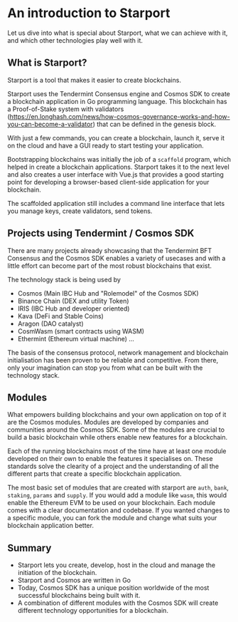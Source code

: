 # An introduction to Starport

Let us dive into what is special about Starport, what we can achieve with it, and which other technologies play well with it.

## What is Starport?

Starport is a tool that makes it easier to create blockchains.

Starport uses the Tendermint Consensus engine and Cosmos SDK to create a blockchain application in Go programming language. This blockchain has a Proof-of-Stake system with validators (https://en.longhash.com/news/how-cosmos-governance-works-and-how-you-can-become-a-validator) that can be defined in the genesis block.

With just a few commands, you can create a blockchain, launch it, serve it on the cloud and have a GUI ready to start testing your application.

Bootstrapping blockchains was initially the job of a `scaffold` program, which helped in create a blockchain applications. Starport takes it to the next level and also creates a user interface with Vue.js that provides a good starting point for developing a browser-based client-side application for your blockchain.

The scaffolded application still includes a command line interface that lets you manage keys, create validators, send tokens.

## Projects using Tendermint / Cosmos SDK

There are many projects already showcasing that the Tendermint BFT Consensus and the Cosmos SDK enables a variety of usecases and with a little effort can become part of the most robust blockchains that exist.

The technology stack is being used by 

- Cosmos (Main IBC Hub and "Rolemodel" of the Cosmos SDK)
- Binance Chain (DEX and utility Token)
- IRIS (IBC Hub and developer oriented)
- Kava (DeFi and Stable Coins)
- Aragon (DAO catalyst)
- CosmWasm (smart contracts using WASM)
- Ethermint (Ethereum virtual machine)
...

The basis of the consensus protocol, network management and blockchain initialisation has been proven to be reliable and competitive. From there, only your imagination can stop you from what can be built with the technology stack.

## Modules

What empowers building blockchains and your own application on top of it are the Cosmos modules. Modules are developed by companies and communities around the Cosmos SDK. Some of the modules are crucial to build a basic blockchain while others enable new features for a blockchain.

Each of the running blockchains most of the time have at least one module developed on their own to enable the features it specialises on. These standards solve the clearity of a project and the understanding of all the different parts that create a specific blockchain application.

The most basic set of modules that are created with starport are `auth`, `bank`, `staking`, `params` and `supply`. If you would add a module like `wasm`, this would enable the Ethereum EVM to be used on your blockchain. Each module comes with a clear documentation and codebase. If you wanted changes to a specific module, you can fork the module and change what suits your blockchain application better.


## Summary

- Starport lets you create, develop, host in the cloud and manage the initiation of the blockchain.
- Starport and Cosmos are written in Go
- Today, Cosmos SDK has a unique position worldwide of the most successful blockchains being built with it.
- A combination of different modules with the Cosmos SDK will create different technology opportunities for a blockchain.
